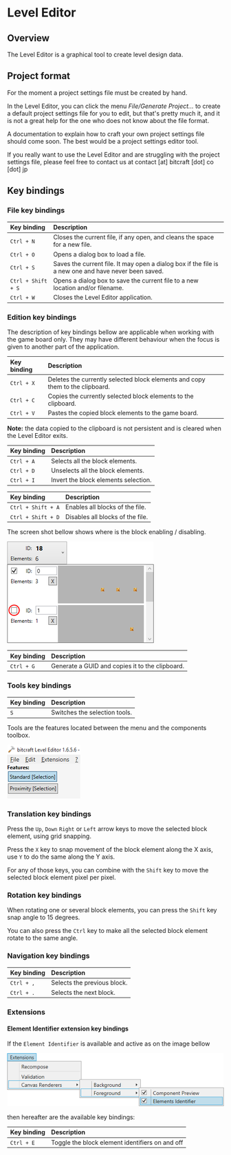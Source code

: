 # Level Editor

## Overview

The Level Editor is a graphical tool to create level design data.

## Project format

For the moment a project settings file must be created by hand.

In the Level Editor, you can click the menu *File/Generate Project...* to create a default project settings file for you to edit, but that's pretty much it, and it is not a great help for the one who does not know about the file format.

A documentation to explain how to craft your own project settings file should come soon. The best would be a project settings editor tool.

If you really want to use the Level Editor and are struggling with the project settings file, please feel free to contact us at contact [at] bitcraft [dot] co [dot] jp

## Key bindings

### File key bindings

Key binding | Description
:--- | :---
`Ctrl + N` | Closes the current file, if any open, and cleans the space for a new file.
`Ctrl + O` | Opens a dialog box to load a file.
`Ctrl + S` | Saves the current file. It may open a dialog box if the file is a new one and have never been saved.
`Ctrl + Shift + S` | Opens a dialog box to save the current file to a new location and/or filename.
`Ctrl + W` | Closes the Level Editor application.

### Edition key bindings

The description of key bindings bellow are applicable when working with the game board only. They may have different behaviour when the focus is given to another part of the application.

Key binding | Description
:--- | :---
`Ctrl + X` | Deletes the currently selected block elements and copy them to the clipboard.
`Ctrl + C` | Copies the currently selected block elements to the clipboard.
`Ctrl + V` | Pastes the copied block elements to the game board.

**Note:** the data copied to the clipboard is not persistent and is cleared when the Level Editor exits.

Key binding | Description
:--- | :---
`Ctrl + A` | Selects all the block elements.
`Ctrl + D` | Unselects all the block elements.
`Ctrl + I` | Invert the block elements selection.

Key binding | Description
:--- | :---
`Ctrl + Shift + A` | Enables all blocks of the file.
`Ctrl + Shift + D` | Disables all blocks of the file.

The screen shot bellow shows where is the block enabling / disabling.

![Block enabling / disabling](images/blocks_enabling_disabling.png "Block enabling / disabling")

Key binding | Description
:--- | :---
`Ctrl + G` | Generate a GUID and copies it to the clipboard.

### Tools key bindings

Key binding | Description
:--- | :---
`S` | Switches the selection tools.

Tools are the features located between the menu and the components toolbox.

![Tools](images/tools.png "Tools")

### Translation key bindings

Press the `Up`, `Down` `Right` or `Left` arrow keys to move the selected block element, using grid snapping.

Press the `X` key to snap movement of the block element along the X axis, use `Y` to do the same along the Y axis.

For any of those keys, you can combine with the `Shift` key to move the selected block element pixel per pixel.

### Rotation key bindings

When rotating one or several block elements, you can press the `Shift` key snap angle to 15 degrees.

You can also press the `Ctrl` key to make all the selected block element rotate to the same angle. 

### Navigation key bindings

Key binding | Description
:--- | :---
`Ctrl + ,` | Selects the previous block.
`Ctrl + .` | Selects the next block.

### Extensions

#### Element Identifier extension key bindings

If the `Element Identifier` is available and active as on the image bellow

![Element Identifier extension](images/elem_ident_ext.png "Element Identifier extension")

then hereafter are the available key bindings:

Key binding | Description
:--- | :---
`Ctrl + E` | Toggle the block element identifiers on and off
 